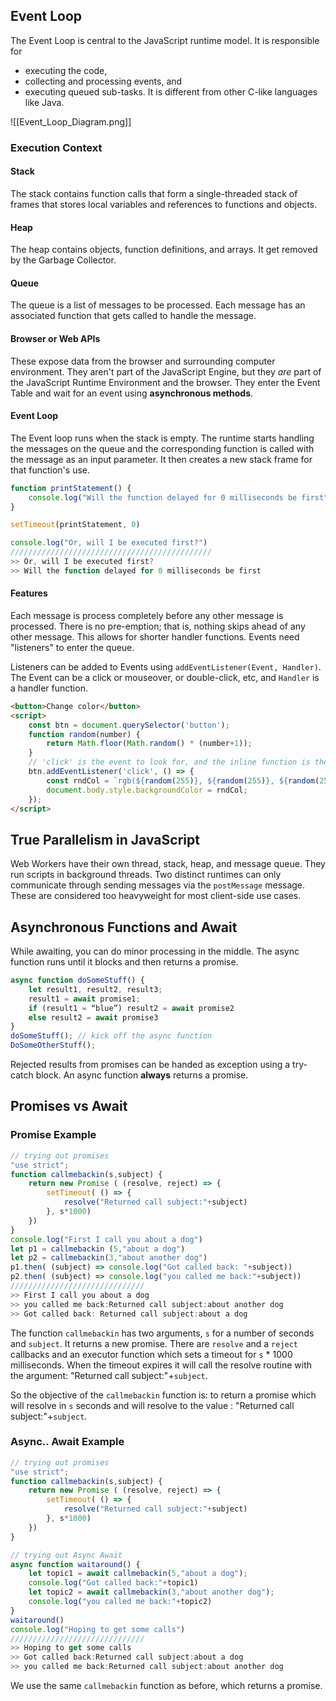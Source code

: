 ## Event Loop

The Event Loop is central to the JavaScript runtime model. It is responsible for 
- executing the code, 
- collecting and processing events, and 
- executing queued sub-tasks. 
It is different from other C-like languages like Java.

![[Event_Loop_Diagram.png]]

### Execution Context
#### Stack
The stack contains function calls that form a single-threaded stack of frames that stores local variables and references to functions and objects.

#### Heap
The heap contains objects, function definitions, and arrays. It get removed by the Garbage Collector.

#### Queue
The queue is a list of messages to be processed. Each message has an associated function that gets called to handle the message.

#### Browser or Web APIs
These expose data from the browser and surrounding computer environment. They aren't part of the JavaScript Engine, but they *are* part of the JavaScript Runtime Environment and the browser. They enter the Event Table and wait for an event using **asynchronous methods**.

#### Event Loop
The Event loop runs when the stack is empty. The runtime starts handling the messages on the queue and the corresponding function is called with the message as an input parameter. It then creates a new stack frame for that function's use.

```js
function printStatement() { 
	console.log("Will the function delayed for 0 milliseconds be first") 
}

setTimeout(printStatement, 0)

console.log("Or, will I be executed first?")
/////////////////////////////////////////////
>> Or, will I be executed first?
>> Will the function delayed for 0 milliseconds be first
```

#### Features
Each message is process completely before any other message is processed. There is no pre-emption; that is, nothing skips ahead of any other message. This allows for shorter handler functions. Events need "listeners" to enter the queue.

Listeners can be added to Events using `addEventListener(Event, Handler)`. The Event can be a click or mouseover, or double-click, etc, and `Handler` is a handler function.

```html
<button>Change color</button> 
<script> 
	const btn = document.querySelector('button'); 
	function random(number) { 
		return Math.floor(Math.random() * (number+1)); 
	} 
	// 'click' is the event to look for, and the inline function is the handler
	btn.addEventListener('click', () => { 
		const rndCol = `rgb(${random(255)}, ${random(255)}, ${random(255)})`; 
		document.body.style.backgroundColor = rndCol; 
	}); 
</script>
```

## True Parallelism in JavaScript
Web Workers have their own thread, stack, heap, and message queue. They run scripts in background threads. Two distinct runtimes can only communicate through sending messages via the `postMessage` message. These are considered too heavyweight for most client-side use cases.

## Asynchronous Functions and Await
While awaiting, you can do minor processing in the middle. The async function runs until it blocks and then returns a promise.

```js
async function doSomeStuff() { 
	let result1, result2, result3; 
	result1 = await promise1; 
	if (result1 = “blue”) result2 = await promise2 
	else result2 = await promise3 
} 
doSomeStuff(); // kick off the async function 
DoSomeOtherStuff();
```

Rejected results from promises can be handed as exception using a try-catch block. An async function **always** returns a promise.

## Promises vs Await
### Promise Example
```js
// trying out promises
"use strict";
function callmebackin(s,subject) {
    return new Promise ( (resolve, reject) => {
        setTimeout( () => {
            resolve("Returned call subject:"+subject)
        }, s*1000)
    })
}
console.log("First I call you about a dog")
let p1 = callmebackin (5,"about a dog")
let p2 = callmebackin(3,"about another dog")
p1.then( (subject) => console.log("Got called back: "+subject))
p2.then( (subject) => console.log("you called me back:"+subject))
//////////////////////////////
>> First I call you about a dog
>> you called me back:Returned call subject:about another dog
>> Got called back: Returned call subject:about a dog
```

The function `callmebackin` has two arguments, `s` for a number of seconds and `subject`. It returns a new promise. There are `resolve` and a `reject` callbacks and an executor function which sets a timeout for `s` \* 1000 milliseconds. When the timeout expires it will call the resolve routine with the argument: "Returned call subject:"+`subject`. 

So the objective of the `callmebackin` function is: to return a promise which will resolve in `s` seconds and will resolve to the value : "Returned call subject:"+`subject`.

### Async.. Await Example
```js
// trying out promises
"use strict";
function callmebackin(s,subject) {
    return new Promise ( (resolve, reject) => {
        setTimeout( () => {
            resolve("Returned call subject:"+subject)
        }, s*1000)
    })
}

// trying out Async Await
async function waitaround() {
    let topic1 = await callmebackin(5,"about a dog");
    console.log("Got called back:"+topic1)
    let topic2 = await callmebackin(3,"about another dog");
    console.log("you called me back:"+topic2)
}
waitaround()
console.log("Hoping to get some calls")
//////////////////////////////
>> Hoping to get some calls
>> Got called back:Returned call subject:about a dog
>> you called me back:Returned call subject:about another dog
```

We use the same `callmebackin` function as before, which returns a promise. 